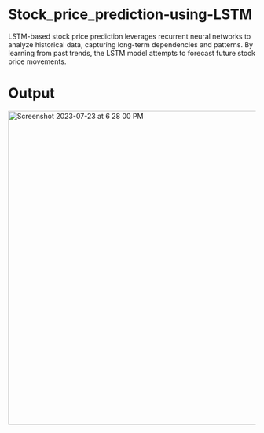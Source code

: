 # Stock_price_prediction-using-LSTM

LSTM-based stock price prediction leverages recurrent neural networks to analyze historical data, capturing long-term dependencies and patterns. By learning from past trends, the LSTM model attempts to forecast future stock price movements. 


# Output

<img width="638" alt="Screenshot 2023-07-23 at 6 28 00 PM" src="https://github.com/arsh248/Stock_price_prediction-using-LSTM/assets/62460837/db4a91aa-50f8-4728-80fc-6de29caf5c41">


